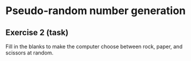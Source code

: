 # Pseudo-random number generation

## Exercise 2 (task)

Fill in the blanks to make the computer choose between rock, paper, and scissors at random.

